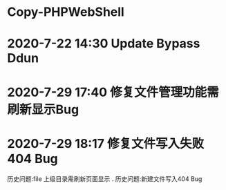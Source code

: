 # Copy-PHPWebShell

# 2020-7-22 14:30 Update Bypass Ddun

# 2020-7-29 17:40 修复文件管理功能需刷新显示Bug

# 2020-7-29 18:17 修复文件写入失败404 Bug


历史问题:file 上级目录需刷新页面显示 .
历史问题:新建文件写入404 Bug
